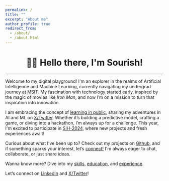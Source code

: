 ```yaml
---
permalink: /
title: ""
excerpt: "About me"
author_profile: true
redirect_from: 
  - /about/
  - /about.html
---
```

<h1 align=center>👋🏼 Hello there, I'm Sourish!</h1>
<hr>

Welcome to my digital playground! I'm an explorer in the realms of Artificial Intelligence and Machine Learning, currently navigating my undergrad journey at [MSIT](https://www.linkedin.com/school/meghnadsahainstituteoftechnology/). My fascination with technology started early, inspired by the magic of movies like _Iron Man_, and now I’m on a mission to turn that inspiration into innovation.

I am embracing the concept of [learning in public](https://www.swyx.io/learn-in-public), sharing my adventures in AI and ML on [X/Twitter](https://X.com/sourize_). Whether it’s building a predictive model, crafting a game, or diving into a hackathon, I’m always up for a challenge. This year, I'm excited to participate in [SIH-2024](/sih2024/), where new projects and fresh experiences await!

Curious about what I’ve been up to? Check out my projects on [Github](https://github.com/sourize?tab=repositories), and if something sparks your interest, let’s [connect!](https://x.com/sourize_) I'm always eager to chat, collaborate, or just share ideas.

Wanna know more? Dive into my [skills](/skills.md/), [education](/education.md/), and [experience](/experience.md/).

Let’s connect on [LinkedIn](https://linkedin.com/in/sourish-chatterjee) and [X/Twitter](https://x.com/sourize_)!